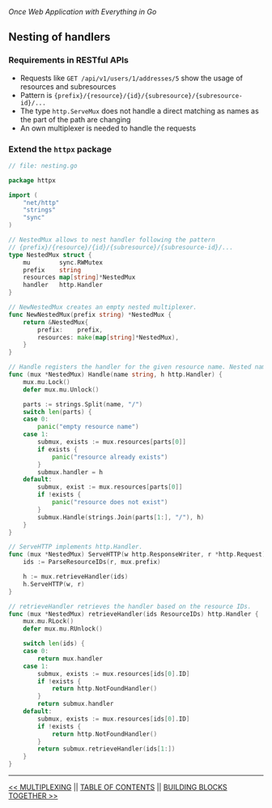 *Once Web Application with Everything in Go*

## Nesting of handlers

### Requirements in RESTful APIs

* Requests like `GET /api/v1/users/1/addresses/5` show the usage of resources and subresources
* Pattern is `{prefix}/{resource}/{id}/{subresource}/{subresource-id}/...`
* The type `http.ServeMux` does not handle a direct matching as names as the part of the path are changing
* An own multiplexer is needed to handle the requests

### Extend the `httpx` package

```go
// file: nesting.go

package httpx

import (
    "net/http"
    "strings"
    "sync"
)

// NestedMux allows to nest handler following the pattern
// {prefix}/{resource}/{id}/{subresource}/{subresource-id}/...
type NestedMux struct {
    mu        sync.RWMutex
    prefix    string
    resources map[string]*NestedMux
    handler   http.Handler
}

// NewNestedMux creates an empty nested multiplexer.
func NewNestedMux(prefix string) *NestedMux {
    return &NestedMux{
        prefix:    prefix,
        resources: make(map[string]*NestedMux),
    }
}

// Handle registers the handler for the given resource name. Nested names are separated by a slash.
func (mux *NestedMux) Handle(name string, h http.Handler) {
    mux.mu.Lock()
    defer mux.mu.Unlock()

    parts := strings.Split(name, "/")
    switch len(parts) {
    case 0:
        panic("empty resource name")
    case 1:
        submux, exists := mux.resources[parts[0]]
        if exists {
            panic("resource already exists")
        }
        submux.handler = h
    default:
        submux, exist := mux.resources[parts[0]]
        if !exists {
            panic("resource does not exist")
        }
        submux.Handle(strings.Join(parts[1:], "/"), h)
    }
}

// ServeHTTP implements http.Handler.
func (mux *NestedMux) ServeHTTP(w http.ResponseWriter, r *http.Request) {
    ids := ParseResourceIDs(r, mux.prefix)

    h := mux.retrieveHandler(ids)
    h.ServeHTTP(w, r)
}

// retrieveHandler retrieves the handler based on the resource IDs.
func (mux *NestedMux) retrieveHandler(ids ResourceIDs) http.Handler {
    mux.mu.RLock()
    defer mux.mu.RUnlock()

    switch len(ids) {
    case 0:
        return mux.handler
    case 1:
        submux, exists := mux.resources[ids[0].ID]
        if !exists {
            return http.NotFoundHandler()
        }
        return submux.handler
    default:
        submux, exists := mux.resources[ids[0].ID]
        if !exists {
            return http.NotFoundHandler()
        }
        return submux.retrieveHandler(ids[1:])
    }
}
```

---

[<< MULTIPLEXING](multiplexing.md) ||  [TABLE OF CONTENTS](../README.md) || [BUILDING BLOCKS TOGETHER >>](buildingblocks.md)
